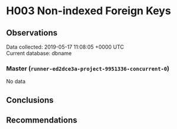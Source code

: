 # H003 Non-indexed Foreign Keys #

## Observations ##
Data collected: 2019-05-17 11:08:05 +0000 UTC  
Current database: dbname  

### Master (`runner-ed2dce3a-project-9951336-concurrent-0`) ###


No data


## Conclusions ##


## Recommendations ##

